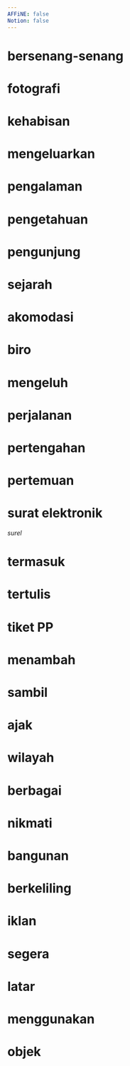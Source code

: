 ```yaml
---
AFFiNE: false
Notion: false
---
```


# bersenang-senang


# fotografi


# kehabisan


# mengeluarkan


# pengalaman


# pengetahuan


# pengunjung


# sejarah


# akomodasi


# biro


# mengeluh


# perjalanan


# pertengahan


# pertemuan


# surat elektronik
*surel*


# termasuk


# tertulis


# tiket PP


# menambah


# sambil


# ajak


# wilayah


# berbagai


# nikmati


# bangunan


# berkeliling


# iklan


# segera


# latar


# menggunakan

# objek
